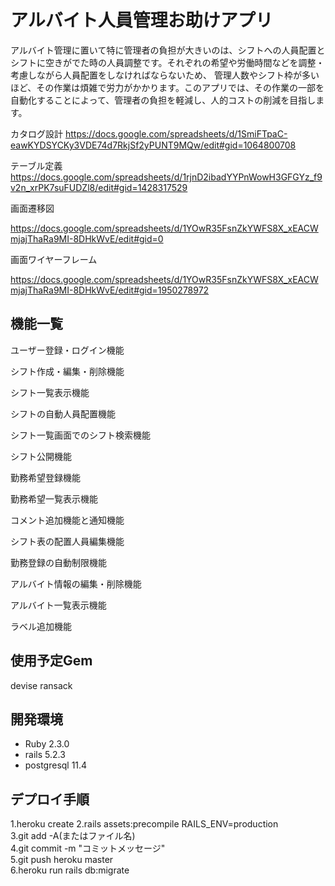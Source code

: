 # アルバイト人員管理お助けアプリ
アルバイト管理に置いて特に管理者の負担が大きいのは、シフトへの人員配置とシフトに空きがでた時の人員調整です。それぞれの希望や労働時間などを調整・考慮しながら人員配置をしなければならないため、
管理人数やシフト枠が多いほど、その作業は煩雑で労力がかかります。このアプリでは、その作業の一部を自動化することによって、管理者の負担を軽減し、人的コストの削減を目指します。


カタログ設計
https://docs.google.com/spreadsheets/d/1SmiFTpaC-eawKYDSYCKy3VDE74d7RkjSf2yPUNT9MQw/edit#gid=1064800708

テーブル定義
https://docs.google.com/spreadsheets/d/1rjnD2ibadYYPnWowH3GFGYz_f9v2n_xrPK7suFUDZl8/edit#gid=1428317529

画面遷移図

https://docs.google.com/spreadsheets/d/1YOwR35FsnZkYWFS8X_xEACWmjajThaRa9MI-8DHkWvE/edit#gid=0

画面ワイヤーフレーム

https://docs.google.com/spreadsheets/d/1YOwR35FsnZkYWFS8X_xEACWmjajThaRa9MI-8DHkWvE/edit#gid=1950278972


機能一覧
-----------
ユーザー登録・ログイン機能									

シフト作成・編集・削除機能					

シフト一覧表示機能										

シフトの自動人員配置機能										

シフト一覧画面でのシフト検索機能					

シフト公開機能					

勤務希望登録機能									

勤務希望一覧表示機能										

コメント追加機能と通知機能					

シフト表の配置人員編集機能						

勤務登録の自動制限機能					

アルバイト情報の編集・削除機能									

アルバイト一覧表示機能					

ラベル追加機能							


使用予定Gem
----------
devise ransack



開発環境
------------

* Ruby 2.3.0
* rails 5.2.3
* postgresql 11.4

デプロイ手順
------------
1.heroku create
2.rails assets:precompile RAILS_ENV=production  
3.git add -A(またはファイル名)  
4.git commit -m "コミットメッセージ"  
5.git push heroku master  
6.heroku run rails db:migrate
